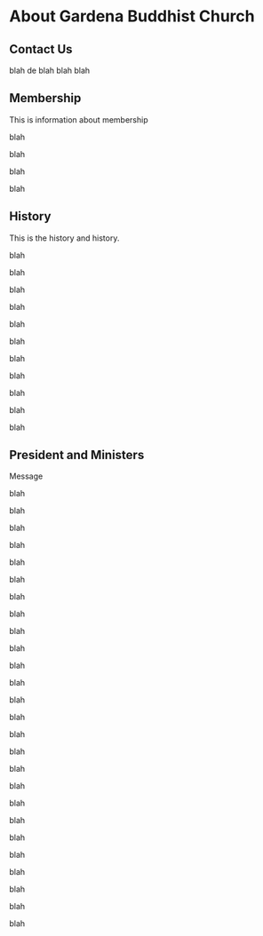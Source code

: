# About Gardena Buddhist Church

## <a class="anchor" name="contact"></a>Contact Us

blah de blah
blah blah

## <a class="anchor" name="membership"></a>Membership

This is information about membership

blah

blah

blah

blah

## <a class="anchor" name="history"></a>History

This is the history and history.

blah

blah

blah

blah

blah

blah

blah

blah

blah

blah

blah

## <a class="anchor" name="president_ministers"></a>President and Ministers

Message

blah


blah

blah

blah

blah

blah

blah

blah

blah

blah

blah

blah

blah

blah

blah

blah

blah

blah

blah

blah

blah

blah

blah

blah

blah

blah

